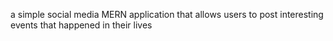 a simple social media MERN application that allows users to post interesting events that happened in their lives
